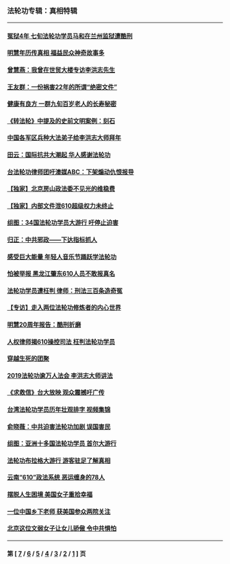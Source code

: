 ### 法轮功专辑：真相特辑
---
#### [冤狱4年 七旬法轮功学员马和在兰州监狱遭酷刑](../../pages/nf4389/n13304688.md?11140430) 
#### [明慧年历传真相 福益民众神奇故事多](../../pages/nf4389/n13294545.md?11140430) 
#### [曾慧燕：我曾在世贸大楼专访李洪志先生](../../pages/nf4389/n12898729.md?11140430) 
#### [王友群：一份祸害22年的所谓“绝密文件”](../../pages/nf4389/n12871750.md?11140430) 
#### [健康有良方 一群九旬百岁老人的长寿秘密](../../pages/nf4389/n12847475.md?11140430) 
#### [《转法轮》中提及的史前文明案例：刻石](../../pages/nf4389/n12758577.md?11140430) 
#### [中国各军区兵种大法弟子给李洪志大师拜年](../../pages/nf4389/n12750047.md?11140430) 
#### [田云：国际抗共大潮起 华人感谢法轮功](../../pages/nf4389/n12357708.md?11140430) 
#### [台法轮功律师团吁澳媒ABC：下架煽动仇恨报导](../../pages/nf4389/n12279917.md?11140430) 
#### [【独家】北京房山政法委不见光的维稳费](../../pages/nf4389/n12031979.md?11140430) 
#### [【独家】内部文件泄610超级权力未终止](../../pages/nf4389/n12023895.md?11140430) 
#### [组图：34国法轮功学员大游行 吁停止迫害](../../pages/nf4389/n11492658.md?11140430) 
#### [归正：中共邪政——下达指标抓人](../../pages/nf4389/n11474770.md?11140430) 
#### [感受巨大能量 年轻人音乐节踊跃学法轮功](../../pages/nf4389/n11441981.md?11140430) 
#### [怕被举报 黑龙江肇东610人员不敢报真名](../../pages/nf4389/n11436499.md?11140430) 
#### [法轮功学员遭枉判 律师：刑法三百条造奇冤](../../pages/nf4389/n11433943.md?11140430) 
#### [【专访】走入两位法轮功修炼者的内心世界](../../pages/nf4389/n11415623.md?11140430) 
#### [明慧20周年报告：酷刑折磨](../../pages/nf4389/n11387954.md?11140430) 
#### [人权律师揭610操控司法 枉判法轮功学员](../../pages/nf4389/n11313370.md?11140430) 
#### [穿越生死的团聚](../../pages/nf4389/n11258922.md?11140430) 
#### [2019法轮功逾万人法会 李洪志大师讲法](../../pages/nf4389/n11265303.md?11140430) 
#### [《求救信》台大放映 观众震撼吁广传](../../pages/nf4389/n10922251.md?11140430) 
#### [台湾法轮功学员历年壮观排字 视频集锦](../../pages/nf4389/n10878789.md?11140430) 
#### [俞晓薇：中共迫害法轮功加剧 误国害民](../../pages/nf4389/n10859260.md?11140430) 
#### [组图：亚洲十多国法轮功学员 首尔大游行](../../pages/nf4389/n10781149.md?11140430) 
#### [法轮功布拉格大游行 游客驻足了解真相](../../pages/nf4389/n10749360.md?11140430) 
#### [云南“610”政法系统 恶运缠身的78人](../../pages/nf4389/n10747534.md?11140430) 
#### [摆脱人生困境 美国女子重拾幸福](../../pages/nf4389/n10688678.md?11140430) 
#### [一位中国乡下老师 获美国参众两院关注](../../pages/nf4389/n10683927.md?11140430) 
#### [北京这位文弱女子让女儿骄傲 令中共惧怕](../../pages/nf4389/n10668341.md?11140430) 

---
#### 第 [ [7](./7.md?11140430) / [6](./6.md?11140430) / [5](./5.md?11140430) / [4](./4.md?11140430) / [3](./3.md?11140430) / [2](./2.md?11140430) / [1](./1.md?11140430) ] 页
